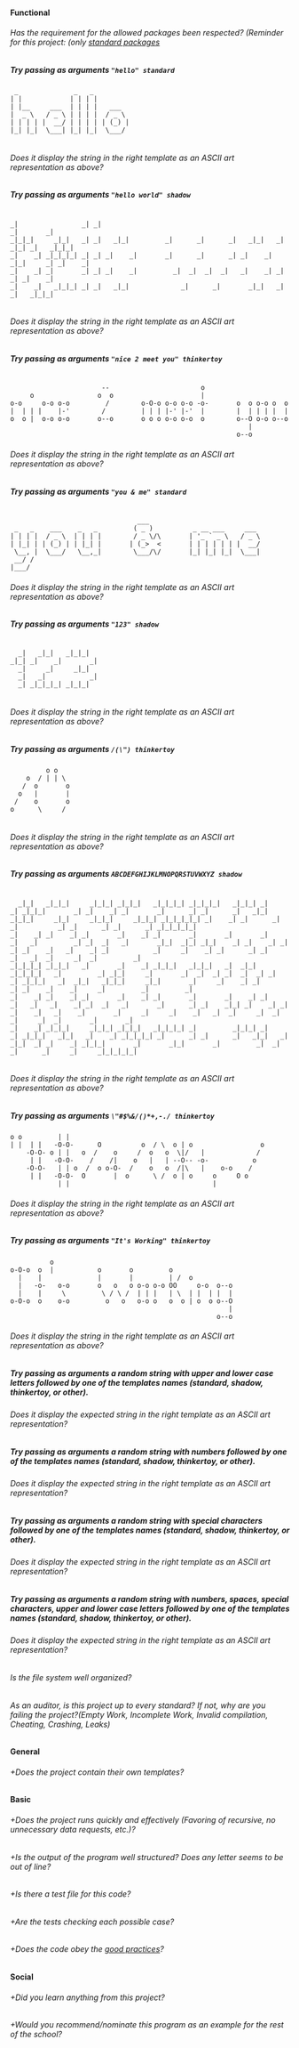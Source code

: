 #### Functional

###### Has the requirement for the allowed packages been respected? (Reminder for this project: (only [standard packages](https://golang.org/pkg/)

##### Try passing as arguments `"hello" standard`

```
 _              _   _
| |            | | | |
| |__     ___  | | | |   ___
|  _ \   / _ \ | | | |  / _ \
| | | | |  __/ | | | | | (_) |
|_| |_|  \___| |_| |_|  \___/


```

###### Does it display the string in the right template as an ASCII art representation as above?

##### Try passing as arguments `"hello world" shadow`

```

_|                _| _|                                                     _|       _|
_|_|_|     _|_|   _| _|   _|_|         _|      _|      _|   _|_|   _|  _|_| _|   _|_|_|
_|    _| _|_|_|_| _| _| _|    _|       _|      _|      _| _|    _| _|_|     _| _|    _|
_|    _| _|       _| _| _|    _|         _|  _|  _|  _|   _|    _| _|       _| _|    _|
_|    _|   _|_|_| _| _|   _|_|             _|      _|       _|_|   _|       _|   _|_|_|


```

###### Does it display the string in the right template as an ASCII art representation as above?

##### Try passing as arguments `"nice 2 meet you" thinkertoy`

```

                       --                       o
     o                o  o                      |
o-o     o-o o-o         /        o-O-o o-o o-o -o-       o  o o-o o  o
|  | | |    |-'        /         | | | |-' |-'  |        |  | | | |  |
o  o |  o-o o-o       o--o       o o o o-o o-o  o        o--O o-o o--o
                                                            |
                                                         o--o
```

###### Does it display the string in the right template as an ASCII art representation as above?

##### Try passing as arguments `"you & me" standard`

```

                                ___
 _   _    ___    _   _         ( _ )          _ __ ___     ___
| | | |  / _ \  | | | |        / _ \/\       | '_ ` _ \   / _ \
| |_| | | (_) | | |_| |       | (_>  <       | | | | | | |  __/
 \__, |  \___/   \__,_|        \___/\/       |_| |_| |_|  \___|
 __/ /
|___/
```

###### Does it display the string in the right template as an ASCII art representation as above?

##### Try passing as arguments `"123" shadow`

```

  _|   _|_|   _|_|_|
_|_| _|    _|       _|
  _|     _|     _|_|
  _|   _|           _|
  _| _|_|_|_| _|_|_|


```

###### Does it display the string in the right template as an ASCII art representation as above?

##### Try passing as arguments `/(\") thinkertoy`

```
         o o
    o  / | | \
   /  o       o
  o   |       |
 /    o       o
o      \     /


```

###### Does it display the string in the right template as an ASCII art representation as above?

##### Try passing as arguments `ABCDEFGHIJKLMNOPQRSTUVWXYZ shadow`

```

  _|_|   _|_|_|     _|_|_| _|_|_|   _|_|_|_| _|_|_|_|   _|_|_| _|    _| _|_|_|       _| _|    _| _|       _|      _| _|      _|   _|_|   _|_|_|     _|_|     _|_|_|     _|_|_| _|_|_|_|_| _|    _| _|      _| _|          _| _|      _| _|      _| _|_|_|_|_|
_|    _| _|    _| _|       _|    _| _|       _|       _|       _|    _|   _|         _| _|  _|   _|       _|_|  _|_| _|_|    _| _|    _| _|    _| _|    _|   _|    _| _|           _|     _|    _| _|      _| _|          _|   _|  _|     _|  _|         _|
_|_|_|_| _|_|_|   _|       _|    _| _|_|_|   _|_|_|   _|  _|_| _|_|_|_|   _|         _| _|_|     _|       _|  _|  _| _|  _|  _| _|    _| _|_|_|   _|  _|_|   _|_|_|     _|_|       _|     _|    _| _|      _| _|    _|    _|     _|         _|         _|
_|    _| _|    _| _|       _|    _| _|       _|       _|    _| _|    _|   _|   _|    _| _|  _|   _|       _|      _| _|    _|_| _|    _| _|       _|    _|   _|    _|       _|     _|     _|    _|   _|  _|     _|  _|  _|     _|  _|       _|       _|
_|    _| _|_|_|     _|_|_| _|_|_|   _|_|_|_| _|         _|_|_| _|    _| _|_|_|   _|_|   _|    _| _|_|_|_| _|      _| _|      _|   _|_|   _|         _|_|  _| _|    _| _|_|_|       _|       _|_|       _|         _|  _|     _|      _|     _|     _|_|_|_|_|


```

###### Does it display the string in the right template as an ASCII art representation as above?

##### Try passing as arguments `\"#$%&/()*+,-./ thinkertoy`

```
o o         | |
| |  | |   -O-O-      O          o  / \  o | o                 o
    -O-O- o | |   o  /    o     /  o   o  \|/   |             /
     | |   -O-O-    /    /|    o   |   | --O-- -o-           o
    -O-O-   | | o  /  o o-O-  /    o   o  /|\   |    o-o    /
     | |   -O-O-  O       |  o      \ /  o | o     o     O o
            | |                                    |

```

###### Does it display the string in the right template as an ASCII art representation as above?

##### Try passing as arguments `"It's Working" thinkertoy`

```
          o
o-O-o  o  |           o       o         o
  |    |              |       |         | /  o
  |   -o-   o-o       o   o   o o-o o-o OO     o-o  o--o
  |    |     \         \ / \ /  | | |   | \  | |  | |  |
o-O-o  o    o-o         o   o   o-o o   o  o | o  o o--O
                                                       |
                                                    o--o
```

###### Does it display the string in the right template as an ASCII art representation as above?

##### Try passing as arguments a random string with upper and lower case letters followed by one of the templates names (standard, shadow, thinkertoy, or other).

###### Does it display the expected string in the right template as an ASCII art representation?

##### Try passing as arguments a random string with numbers followed by one of the templates names (standard, shadow, thinkertoy, or other).

###### Does it display the expected string in the right template as an ASCII art representation?

##### Try passing as arguments a random string with special characters followed by one of the templates names (standard, shadow, thinkertoy, or other).

###### Does it display the expected string in the right template as an ASCII art representation?

##### Try passing as arguments a random string with numbers, spaces, special characters, upper and lower case letters followed by one of the templates names (standard, shadow, thinkertoy, or other).

###### Does it display the expected string in the right template as an ASCII art representation?

###### Is the file system well organized?

###### As an auditor, is this project up to every standard? If not, why are you failing the project?(Empty Work, Incomplete Work, Invalid compilation, Cheating, Crashing, Leaks)

#### General

###### +Does the project contain their own templates?

#### Basic

###### +Does the project runs quickly and effectively (Favoring of recursive, no unnecessary data requests, etc.)?

###### +Is the output of the program well structured? Does any letter seems to be out of line?

###### +Is there a test file for this code?

###### +Are the tests checking each possible case?

###### +Does the code obey the [good practices](https://public.01-edu.org/subjects/good-practices.en)?

#### Social

###### +Did you learn anything from this project?

###### +Would you recommend/nominate this program as an example for the rest of the school?
